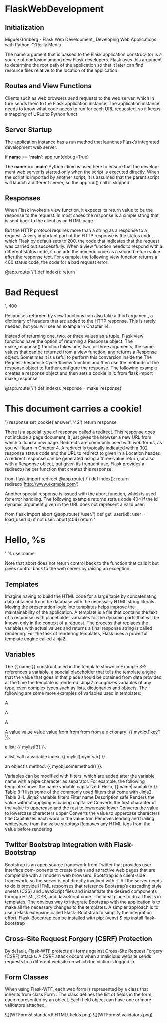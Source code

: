 # FlaskWebDevelopment
## Initialization

Miguel Grinberg - Flask Web Development_ Developing Web Applications with Python-O'Reilly Media

The name argument that is passed to the Flask application construc‐
tor is a source of confusion among new Flask developers. Flask uses
this argument to determine the root path of the application so that it
later can find resource files relative to the location of the application.

## Routes and View Functions
Clients such as web browsers send requests to the web server, which in turn sends them
to the Flask application instance. The application instance needs to know what code
needs to run for each URL requested, so it keeps a mapping of URLs to Python funct

## Server Startup
The application instance has a run method that launches Flask’s integrated development
web server:

if __name__ == '__main__':
	app.run(debug=True)

The __name__ == '__main__' Python idiom is used here to ensure that the develop‐
ment web server is started only when the script is executed directly. When the script is
imported by another script, it is assumed that the parent script will launch a different
server, so the app.run() call is skipped.

## Responses
When Flask invokes a view function, it expects its return value to be the response to the
request. In most cases the response is a simple string that is sent back to the client as an
HTML page.

But the HTTP protocol requires more than a string as a response to a request. A very
important part of the HTTP response is the status code, which Flask by default sets to
200, the code that indicates that the request was carried out successfully.
When a view function needs to respond with a different status code, it can add the
numeric code as a second return value after the response text. For example, the following
view function returns a 400 status code, the code for a bad request error:

@app.route('/')
def index():
	return '<h1>Bad Request</h1>', 400

Responses returned by view functions can also take a third argument, a dictionary of
headers that are added to the HTTP response. This is rarely needed, but you will see an
example in Chapter 14.

Instead of returning one, two, or three values as a tuple, Flask view functions have the
option of returning a Response object. The make_response() function takes one, two,
or three arguments, the same values that can be returned from a view function, and
returns a Response object. Sometimes it is useful to perform this conversion inside the
The Request-Response Cycle 15view function and then use the methods of the response object to further configure the
response. The following example creates a response object and then sets a cookie in it:
from flask import make_response

@app.route('/')
def index():
	response = make_response('<h1>This document carries a cookie!</h1>')
	response.set_cookie('answer', '42')
	return response

There is a special type of response called a redirect. This response does not include a
page document; it just gives the browser a new URL from which to load a new page.
Redirects are commonly used with web forms, as you will learn in Chapter 4.
A redirect is typically indicated with a 302 response status code and the URL to redirect
to given in a Location header. A redirect response can be generated using a three-value
return, or also with a Response object, but given its frequent use, Flask provides a
redirect() helper function that creates this response:

from flask import redirect
@app.route('/')
def index():
	return redirect('http://www.example.com')

Another special response is issued with the abort function, which is used for error
handling. The following example returns status code 404 if the id dynamic argument
given in the URL does not represent a valid user:

from flask import abort
@app.route('/user/<id>')
def get_user(id):
	user = load_user(id)
	if not user:
		abort(404)
		return '<h1>Hello, %s</h1>' % user.name

Note that abort does not return control back to the function that calls it but gives control
back to the web server by raising an exception.

## Templates

Imagine having to build the HTML code for a large table by concatenating
data obtained from the database with the necessary HTML string literals. Moving the
presentation logic into templates helps improve the maintainability of the application.
A template is a file that contains the text of a response, with placeholder variables for
the dynamic parts that will be known only in the context of a request. The process that
replaces the variables with actual values and returns a final response string is called
rendering. For the task of rendering templates, Flask uses a powerful template engine
called Jinja2.

## Variables
The {{ name }} construct used in the template shown in Example 3-2 references a
variable, a special placeholder that tells the template engine that the value that goes in
that place should be obtained from data provided at the time the template is rendered.
Jinja2 recognizes variables of any type, even complex types such as lists, dictionaries
and objects. The following are some more examples of variables used in templates:
<p>A
<p>A
<p>A
<p>A
value
value
value
value
from
from
from
from
a dictionary: {{ mydict['key'] }}.</p>
a list: {{ mylist[3] }}.</p>
a list, with a variable index: {{ mylist[myintvar] }}.</p>
an object's method: {{ myobj.somemethod() }}.</p>
Variables can be modified with filters, which are added after the variable name with a
pipe character as separator. For example, the following template shows the name variable
capitalized:
Hello, {{ name|capitalize }}
Table 3-1 lists some of the commonly used filters that come with Jinja2.
Table 3-1. Jinja2 variable filters
Filter name Description
safe Renders the value without applying escaping
capitalize Converts the first character of the value to uppercase and the rest to lowercase
lower Converts the value to lowercase characters
upper Converts the value to uppercase characters
title Capitalizes each word in the value
trim Removes leading and trailing whitespace from the value
striptags Removes any HTML tags from the value before rendering

## Twitter Bootstrap Integration with Flask-Bootstrap

Bootstrap is an open source framework from Twitter that provides user interface com‐
ponents to create clean and attractive web pages that are compatible with all modern
web browsers.
Bootstrap is a client-side framework, so the server is not directly involved with it. All
the server needs to do is provide HTML responses that reference Bootstrap’s cascading
style sheets (CSS) and JavaScript files and instantiate the desired components through
HTML, CSS, and JavaScript code. The ideal place to do all this is in templates.
The obvious way to integrate Bootstrap with the application is to make all the necessary
changes to the templates. A simpler approach is to use a Flask extension called Flask-
Bootstrap to simplify the integration effort. Flask-Bootstrap can be installed with pip:
(venv) $ pip install flask-bootstrap

## Cross-Site Request Forgery (CSRF) Protection
By default, Flask-WTF protects all forms against Cross-Site Request Forgery (CSRF)
attacks. A CSRF attack occurs when a malicious website sends requests to a different
website on which the victim is logged in.

## Form Classes
When using Flask-WTF, each web form is represented by a class that inherits from class
Form . The class defines the list of fields in the form, each represented by an object. Each
field object can have one or more validators attached.

![](WTForms\ standard\ HTML\ fields.png)
![](WTForms\ validators.png)
